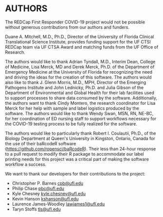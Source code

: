 # AUTHORS

The REDCap First Responder COVID-19 project would not be possible without generous contributions from our authors and funders.

Duane A. Mitchell, M.D., Ph.D., Director of the University of Florida Clinical Translational Science Institute, provides funding support for the UF CTSI REDCap team via UF CTSA Award and matching funds from the UF Office of Research.

The authors would like to thank Adrian Tyndall, M.D., Interim Dean, College of Medicine, Lisa Merck, MD and Derek Merck, Ph.D. of the Department of Emergency Medicine at the University of Florida for recognizing the need and driving the ideas for the creation of this software. The authors would also like to thank J. Glenn Morris, M.D., MPH, Director of the Emerging Pathogens Institute and John Lednicky, Ph.D. and Julia Gibson of the Department of Environmental and Global Health for their lab facilities used to support processes to share data consumed by the software. Additionally, the authors want to thank Cindy Montero, the research coordinator for Lisa Merck for her help with sample and label logistics produced by the software. The authors would like to thank Wendy Swan, MSN, RN, NE-BC, for her coordination of ED nursing staff to support workflows necessary for the COVID-19 testing process to be fully realized for the software.

The authors would like to particularly thank Robert I. Coulautii, Ph.D., of the Biology Department at Queen's University in Kingston, Ontario, Canada for the use of their baRcodeR software (https://github.com/ropensci/baRcodeR). Their less than 24-hour response to a pull request to modify their R package to accommodate our label printing needs for this project was a critical part of making the software workflow a success.

We want to thank our developers for their contributions to the project:

* Christopher P. Barnes cpb@ufl.edu
* Philip Chase pbc@ufl.edu
* Kyle Chesney kyle.chesney@ufl.edu
* Kevin Hanson kshanson@ufl.edu
* Laurence James-Woodley lawjames1@ufl.edu
* Taryn Stoffs tls@ufl.edu
